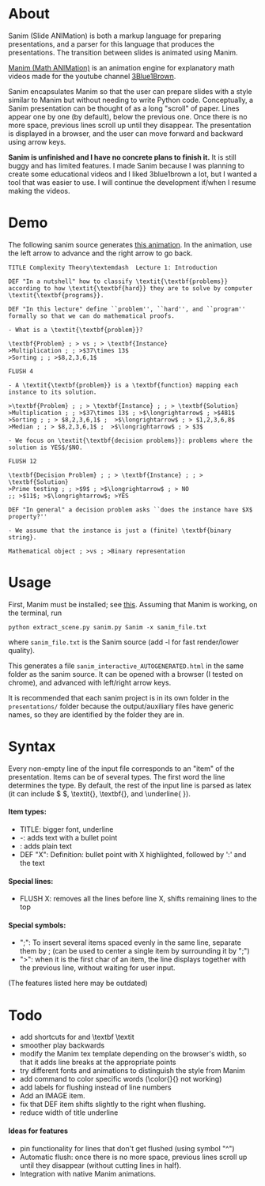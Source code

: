 
# About

Sanim (Slide ANIMation) is both a markup language for preparing presentations, and a parser for this language that produces the presentations. The transition between slides is animated using Manim.

[Manim (Math ANIMation)](https://github.com/3b1b/manim) is an animation engine for explanatory math videos made for the youtube channel [3Blue1Brown](https://www.youtube.com/c/3blue1brown).

Sanim encapsulates Manim so that the user can prepare slides with a style similar to Manim but without needing to write Python code. Conceptually, a Sanim presentation can be thought of as a long "scroll" of paper. Lines appear one by one (by default), below the previous one. Once there is no more space, previous lines scroll up until they disappear.
The presentation is displayed in a browser, and the user can move forward and backward using arrow keys.

**Sanim is unfinished and I have no concrete plans to finish it.** It is still buggy and has limited features. I made Sanim because I was planning to create some educational videos and I liked 3blue1brown a lot, but I wanted a tool that was easier to use. I will continue the development if/when I resume making the videos.

# Demo

The following sanim source generates [this animation](presentations/lecture1/sanim_interactive_AUTOGENERATED.html). In the animation, use the left arrow to advance and the right arrow to go back.

```
TITLE Complexity Theory\textemdash  Lecture 1: Introduction

DEF "In a nutshell" how to classify \textit{\textbf{problems}} according to how \textit{\textbf{hard}} they are to solve by computer \textit{\textbf{programs}}.

DEF "In this lecture" define ``problem'', ``hard'', and ``program'' formally so that we can do mathematical proofs.

- What is a \textit{\textbf{problem}}?

\textbf{Problem} ; > vs ; > \textbf{Instance}
>Multiplication ; ; >$37\times 13$
>Sorting ; ; >$8,2,3,6,1$

FLUSH 4

- A \textit{\textbf{problem}} is a \textbf{function} mapping each instance to its solution.

>\textbf{Problem} ; ; > \textbf{Instance} ; ; > \textbf{Solution}
>Multiplication ; ; >$37\times 13$ ; >$\longrightarrow$ ; >$481$
>Sorting ; ; > $8,2,3,6,1$ ;  >$\longrightarrow$ ; > $1,2,3,6,8$
>Median ; ; > $8,2,3,6,1$ ;  >$\longrightarrow$ ; > $3$

- We focus on \textit{\textbf{decision problems}}: problems where the solution is YES$/$NO.

FLUSH 12

\textbf{Decision Problem} ; ; > \textbf{Instance} ; ; > \textbf{Solution}
>Prime testing ; ; >$9$ ; >$\longrightarrow$ ; > NO
;; >$11$; >$\longrightarrow$; >YES

DEF "In general" a decision problem asks ``does the instance have $X$ property?''

- We assume that the instance is just a (finite) \textbf{binary string}.

Mathematical object ; >vs ; >Binary representation
```

# Usage

First, Manim must be installed; see [this](https://github.com/3b1b/manim#installation).
Assuming that Manim is working, on the terminal, run

    python extract_scene.py sanim.py Sanim -x sanim_file.txt

where `sanim_file.txt` is the Sanim source (add -l for fast render/lower quality).

This generates a file `sanim_interactive_AUTOGENERATED.html` in the same folder as the sanim source. It can be opened with a browser (I tested on chrome), and advanced with left/right arrow keys.

It is recommended that each sanim project is in its own folder in the `presentations/` folder because the output/auxiliary files have generic names, so they are identified by the folder they are in.

# Syntax

Every non-empty line of the input file corresponds to an "item" of the presentation.
Items can be of several types. The first word the line determines the type. By default, the rest of the input line is parsed as latex (it can include $ $, \textit{}, \textbf{}, and \underline{ }).

#### Item types:
- TITLE: bigger font, underline
- \-: adds text with a bullet point
- <nothing>: adds plain text
- DEF "X": Definition: bullet point with X highlighted, followed by ':' and the text

#### Special lines:
- FLUSH X: removes all the lines before line X, shifts remaining lines to the top

#### Special symbols:
- ";": To insert several items spaced evenly in the same line, separate them by ;
(can be used to center a single item by surrounding it by ";")
- "\>": when it is the first char of an item, the line displays together with the previous line, without waiting for user input.

(The features listed here may be outdated)

# Todo
- add shortcuts for and \textbf \textit
- smoother play backwards
- modify the Manim tex template depending on the browser's width, so that it adds line breaks at the appropriate points
- try different fonts and animations to distinguish the style from Manim
- add command to color specific words (\color{}{} not working)
- add labels for flushing instead of line numbers
- Add an IMAGE item.
- fix that DEF item shifts slightly to the right when flushing.
- reduce width of title underline
#### Ideas for features
- pin functionality for lines that don't get flushed (using symbol "^")
- Automatic flush: once there is no more space, previous lines scroll up until they disappear (without cutting lines in half).
- Integration with native Manim animations.
